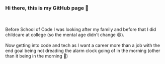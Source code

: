 ### Hi there, this is my GitHub page 👋

<br></br>
Before School of Code I was looking after my family and before that I did childcare at college (so the mental age didn't change 😄).
<br></br>
Now getting into code and tech as I want a career more than a job with the end goal being not dreading the alarm clock going of in the morning (other than it being in the morning 🥱)

<!--
**Beckster6211/Beckster6211** is a ✨ _special_ ✨ repository because its `README.md` (this file) appears on your GitHub profile.

Here are some ideas to get you started:

- 🔭 I’m currently working on ...
- 🌱 I’m currently learning ...
- 👯 I’m looking to collaborate on ...
- 🤔 I’m looking for help with ...
- 💬 Ask me about ...
- 📫 How to reach me: ...
- 😄 Pronouns: ...
- ⚡ Fun fact: ...
-->
